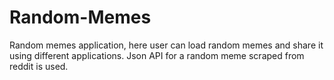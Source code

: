 # Random-Memes
Random memes application, here user can load random memes and share it using different applications.
Json API for a random meme scraped from reddit is used.
